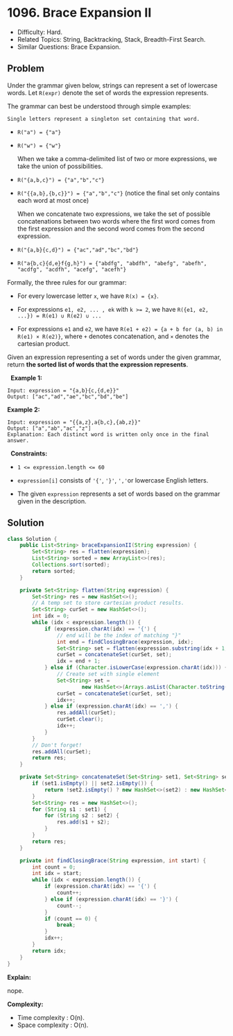 # 1096. Brace Expansion II

- Difficulty: Hard.
- Related Topics: String, Backtracking, Stack, Breadth-First Search.
- Similar Questions: Brace Expansion.

## Problem

Under the grammar given below, strings can represent a set of lowercase words. Let ```R(expr)``` denote the set of words the expression represents.

The grammar can best be understood through simple examples:


	Single letters represent a singleton set containing that word.
	
		
- ```R("a") = {"a"}```
		
- ```R("w") = {"w"}```
	
	
	When we take a comma-delimited list of two or more expressions, we take the union of possibilities.
	
		
- ```R("{a,b,c}") = {"a","b","c"}```
		
- ```R("{{a,b},{b,c}}") = {"a","b","c"}``` (notice the final set only contains each word at most once)
	
	
	When we concatenate two expressions, we take the set of possible concatenations between two words where the first word comes from the first expression and the second word comes from the second expression.
	
		
- ```R("{a,b}{c,d}") = {"ac","ad","bc","bd"}```
		
- ```R("a{b,c}{d,e}f{g,h}") = {"abdfg", "abdfh", "abefg", "abefh", "acdfg", "acdfh", "acefg", "acefh"}```
	
	


Formally, the three rules for our grammar:


	
- For every lowercase letter ```x```, we have ```R(x) = {x}```.
	
- For expressions ```e1, e2, ... , ek``` with ```k >= 2```, we have ```R({e1, e2, ...}) = R(e1) ∪ R(e2) ∪ ...```
	
- For expressions ```e1``` and ```e2```, we have ```R(e1 + e2) = {a + b for (a, b) in R(e1) × R(e2)}```, where ```+``` denotes concatenation, and ```×``` denotes the cartesian product.


Given an expression representing a set of words under the given grammar, return **the sorted list of words that the expression represents**.

 
**Example 1:**

```
Input: expression = "{a,b}{c,{d,e}}"
Output: ["ac","ad","ae","bc","bd","be"]
```

**Example 2:**

```
Input: expression = "{{a,z},a{b,c},{ab,z}}"
Output: ["a","ab","ac","z"]
Explanation: Each distinct word is written only once in the final answer.
```

 
**Constraints:**


	
- ```1 <= expression.length <= 60```
	
- ```expression[i]``` consists of ```'{'```, ```'}'```, ```','```or lowercase English letters.
	
- The given ```expression``` represents a set of words based on the grammar given in the description.



## Solution

```java
class Solution {
    public List<String> braceExpansionII(String expression) {
        Set<String> res = flatten(expression);
        List<String> sorted = new ArrayList<>(res);
        Collections.sort(sorted);
        return sorted;
    }

    private Set<String> flatten(String expression) {
        Set<String> res = new HashSet<>();
        // A temp set to store cartesian product results.
        Set<String> curSet = new HashSet<>();
        int idx = 0;
        while (idx < expression.length()) {
            if (expression.charAt(idx) == '{') {
                // end will be the index of matching "}"
                int end = findClosingBrace(expression, idx);
                Set<String> set = flatten(expression.substring(idx + 1, end));
                curSet = concatenateSet(curSet, set);
                idx = end + 1;
            } else if (Character.isLowerCase(expression.charAt(idx))) {
                // Create set with single element
                Set<String> set =
                        new HashSet<>(Arrays.asList(Character.toString(expression.charAt(idx))));
                curSet = concatenateSet(curSet, set);
                idx++;
            } else if (expression.charAt(idx) == ',') {
                res.addAll(curSet);
                curSet.clear();
                idx++;
            }
        }
        // Don't forget!
        res.addAll(curSet);
        return res;
    }

    private Set<String> concatenateSet(Set<String> set1, Set<String> set2) {
        if (set1.isEmpty() || set2.isEmpty()) {
            return !set2.isEmpty() ? new HashSet<>(set2) : new HashSet<>(set1);
        }
        Set<String> res = new HashSet<>();
        for (String s1 : set1) {
            for (String s2 : set2) {
                res.add(s1 + s2);
            }
        }
        return res;
    }

    private int findClosingBrace(String expression, int start) {
        int count = 0;
        int idx = start;
        while (idx < expression.length()) {
            if (expression.charAt(idx) == '{') {
                count++;
            } else if (expression.charAt(idx) == '}') {
                count--;
            }
            if (count == 0) {
                break;
            }
            idx++;
        }
        return idx;
    }
}
```

**Explain:**

nope.

**Complexity:**

* Time complexity : O(n).
* Space complexity : O(n).
